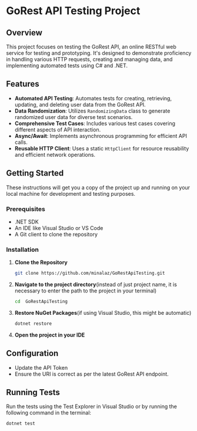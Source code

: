 # GoRest API Testing Project

## Overview
This project focuses on testing the GoRest API, an online RESTful web service for testing and prototyping. It's designed to demonstrate proficiency in handling various HTTP requests, creating and managing data, and implementing automated tests using C# and .NET.

## Features
- **Automated API Testing**: Automates tests for creating, retrieving, updating, and deleting user data from the GoRest API.
- **Data Randomization**: Utilizes `RandomizingData` class to generate randomized user data for diverse test scenarios.
- **Comprehensive Test Cases**: Includes various test cases covering different aspects of API interaction.
- **Async/Await**: Implements asynchronous programming for efficient API calls.
- **Reusable HTTP Client**: Uses a static `HttpClient` for resource reusability and efficient network operations.

## Getting Started
These instructions will get you a copy of the project up and running on your local machine for development and testing purposes.

### Prerequisites
- .NET SDK
- An IDE like Visual Studio or VS Code
- A Git client to clone the repository

### Installation
1. **Clone the Repository**
   ```bash
   git clone https://github.com/minalaz/GoRestApiTesting.git
2. **Navigate to the project directory**(instead of just project name, it is necessary to enter the path to the project in your terminal)
   ```bash
   cd  GoRestApiTesting
3. **Restore NuGet Packages**(if using Visual Studio, this might be automatic)
   ```bash
   dotnet restore
4. **Open the project in your IDE**

## Configuration
- Update the API Token
- Ensure the URI is correct as per the latest GoRest API endpoint.

## Running Tests
Run the tests using the Test Explorer in Visual Studio or by running the following command in the terminal:
```bash
dotnet test


